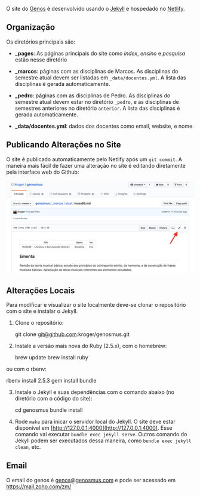 O site do [Genos](https://genosmus.com/) é desenvolvido usando o
[Jekyll](https://jekyllrb.com) e hospedado no
[Netlify](https://app.netlify.com).

## Organização

Os diretórios principais são:

- **_pages**: As páginas principais do site como *index*, *ensino* e
  *pesquisa* estão nesse diretório

- **_marcos**: páginas com as disciplinas de Marcos. As disciplinas do
  semestre atual devem ser listadas em `_data/docentes.yml`. A lista das
  disciplinas é gerada automaticamente.

- **_pedro**: páginas com as disciplinas de Pedro. As disciplinas do
  semestre atual devem estar no diretório `_pedro`, e as disciplinas de
  semestres anteriores no diretório `anterior`. A lista das disciplinas
  é gerada automaticamente.

- **_data/docentes.yml**: dados dos docentes como email, website, e nome.

## Publicando Alterações no Site

O site é publicado automaticamente pelo Netlify após um `git commit`. A
maneira mais fácil de fazer uma alteração no site é editando diretamente
pela interface web do Github:

![](img/editar.png)

## Alterações Locais

Para modificar e visualizar o site localmente deve-se clonar o
repositório com o site e instalar o Jekyll.

1. Clone o repositório:

	git clone git@github.com:kroger/genosmus.git

2. Instale a versão mais nova do Ruby (2.5.x), com o homebrew:

	brew update
	brew install ruby

ou com o rbenv:

  rbenv install 2.5.3
  gem install bundle

3. Instale o Jekyll e suas dependências com o comando abaixo (no
   diretório com o código do site):

	cd genosmus
	bundle install

4. Rode `make` para inicar o servidor local do Jekyll. O site deve estar
   disponível em [http://127.0.0.1:4000](http://127.0.0.1:4000). Esse
   comando vai executar `bundle exec jekyll serve`. Outros comando do
   Jekyll podem ser executados dessa maneira, como `bundle exec jekyll
   clean`, etc.

## Email

O email do genos é genos@genosmus.com e pode ser acessado em
https://mail.zoho.com/zm/
